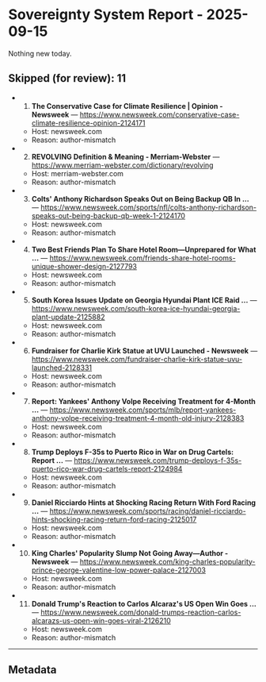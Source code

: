 # Sovereignty System Report - 2025-09-15

Nothing new today.

## Skipped (for review): 11

- 1. **The Conservative Case for Climate Resilience | Opinion - Newsweek** — https://www.newsweek.com/conservative-case-climate-resilience-opinion-2124171
  - Host: newsweek.com
  - Reason: author-mismatch
- 2. **REVOLVING Definition & Meaning - Merriam-Webster** — https://www.merriam-webster.com/dictionary/revolving
  - Host: merriam-webster.com
  - Reason: author-mismatch
- 3. **Colts' Anthony Richardson Speaks Out on Being Backup QB In ...** — https://www.newsweek.com/sports/nfl/colts-anthony-richardson-speaks-out-being-backup-qb-week-1-2124170
  - Host: newsweek.com
  - Reason: author-mismatch
- 4. **Two Best Friends Plan To Share Hotel Room—Unprepared for What ...** — https://www.newsweek.com/friends-share-hotel-rooms-unique-shower-design-2127793
  - Host: newsweek.com
  - Reason: author-mismatch
- 5. **South Korea Issues Update on Georgia Hyundai Plant ICE Raid ...** — https://www.newsweek.com/south-korea-ice-hyundai-georgia-plant-update-2125882
  - Host: newsweek.com
  - Reason: author-mismatch
- 6. **Fundraiser for Charlie Kirk Statue at UVU Launched - Newsweek** — https://www.newsweek.com/fundraiser-charlie-kirk-statue-uvu-launched-2128331
  - Host: newsweek.com
  - Reason: author-mismatch
- 7. **Report: Yankees' Anthony Volpe Receiving Treatment for 4-Month ...** — https://www.newsweek.com/sports/mlb/report-yankees-anthony-volpe-receiving-treatment-4-month-old-injury-2128383
  - Host: newsweek.com
  - Reason: author-mismatch
- 8. **Trump Deploys F-35s to Puerto Rico in War on Drug Cartels: Report ...** — https://www.newsweek.com/trump-deploys-f-35s-puerto-rico-war-drug-cartels-report-2124984
  - Host: newsweek.com
  - Reason: author-mismatch
- 9. **Daniel Ricciardo Hints at Shocking Racing Return With Ford Racing ...** — https://www.newsweek.com/sports/racing/daniel-ricciardo-hints-shocking-racing-return-ford-racing-2125017
  - Host: newsweek.com
  - Reason: author-mismatch
- 10. **King Charles' Popularity Slump Not Going Away—Author - Newsweek** — https://www.newsweek.com/king-charles-popularity-prince-george-valentine-low-power-palace-2127003
  - Host: newsweek.com
  - Reason: author-mismatch
- 11. **Donald Trump's Reaction to Carlos Alcaraz's US Open Win Goes ...** — https://www.newsweek.com/donald-trumps-reaction-carlos-alcarazs-us-open-win-goes-viral-2126210
  - Host: newsweek.com
  - Reason: author-mismatch

---

## Metadata
